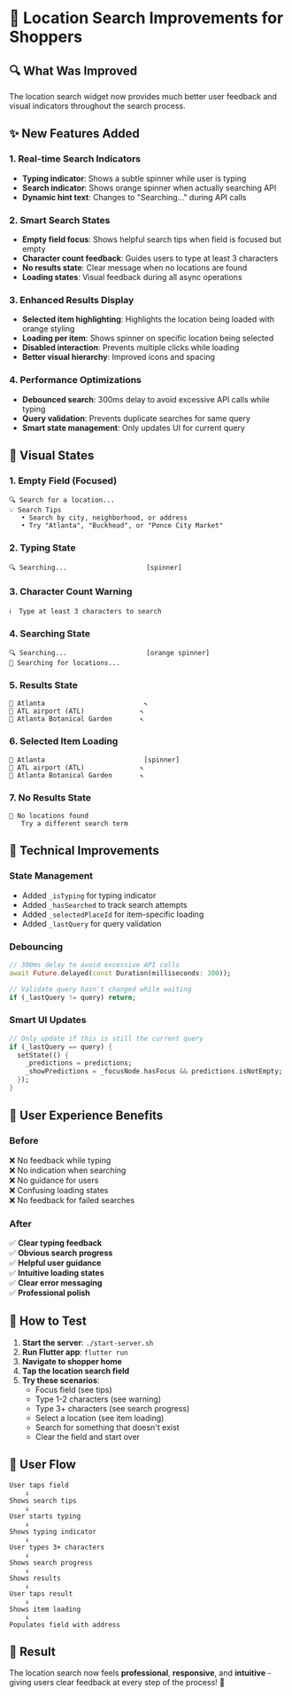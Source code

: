 # 🎯 Location Search Improvements for Shoppers

## 🔍 What Was Improved

The location search widget now provides much better user feedback and visual indicators throughout the search process.

## ✨ New Features Added

### 1. **Real-time Search Indicators**
- **Typing indicator**: Shows a subtle spinner while user is typing
- **Search indicator**: Shows orange spinner when actually searching API
- **Dynamic hint text**: Changes to "Searching..." during API calls

### 2. **Smart Search States**
- **Empty field focus**: Shows helpful search tips when field is focused but empty
- **Character count feedback**: Guides users to type at least 3 characters
- **No results state**: Clear message when no locations are found
- **Loading states**: Visual feedback during all async operations

### 3. **Enhanced Results Display**
- **Selected item highlighting**: Highlights the location being loaded with orange styling
- **Loading per item**: Shows spinner on specific location being selected
- **Disabled interaction**: Prevents multiple clicks while loading
- **Better visual hierarchy**: Improved icons and spacing

### 4. **Performance Optimizations**
- **Debounced search**: 300ms delay to avoid excessive API calls while typing
- **Query validation**: Prevents duplicate searches for same query
- **Smart state management**: Only updates UI for current query

## 🎨 Visual States

### **1. Empty Field (Focused)**
```
🔍 Search for a location...
💡 Search Tips
   • Search by city, neighborhood, or address
   • Try "Atlanta", "Buckhead", or "Ponce City Market"
```

### **2. Typing State**
```
🔍 Searching...                    [spinner]
```

### **3. Character Count Warning**
```
ℹ️  Type at least 3 characters to search
```

### **4. Searching State**
```
🔍 Searching...                    [orange spinner]
🔄 Searching for locations...
```

### **5. Results State**
```
📍 Atlanta                         ↖️
📍 ATL airport (ATL)              ↖️  
📍 Atlanta Botanical Garden       ↖️
```

### **6. Selected Item Loading**
```
📍 Atlanta                         [spinner]
📍 ATL airport (ATL)              ↖️
📍 Atlanta Botanical Garden       ↖️
```

### **7. No Results State**
```
🚫 No locations found
   Try a different search term
```

## 🔧 Technical Improvements

### **State Management**
- Added `_isTyping` for typing indicator
- Added `_hasSearched` to track search attempts  
- Added `_selectedPlaceId` for item-specific loading
- Added `_lastQuery` for query validation

### **Debouncing**
```dart
// 300ms delay to avoid excessive API calls
await Future.delayed(const Duration(milliseconds: 300));

// Validate query hasn't changed while waiting
if (_lastQuery != query) return;
```

### **Smart UI Updates**
```dart
// Only update if this is still the current query
if (_lastQuery == query) {
  setState(() {
    _predictions = predictions;
    _showPredictions = _focusNode.hasFocus && predictions.isNotEmpty;
  });
}
```

## 🎯 User Experience Benefits

### **Before**
❌ No feedback while typing  
❌ No indication when searching  
❌ No guidance for users  
❌ Confusing loading states  
❌ No feedback for failed searches  

### **After**
✅ **Clear typing feedback**  
✅ **Obvious search progress**  
✅ **Helpful user guidance**  
✅ **Intuitive loading states**  
✅ **Clear error messaging**  
✅ **Professional polish**  

## 🚀 How to Test

1. **Start the server**: `./start-server.sh`
2. **Run Flutter app**: `flutter run`
3. **Navigate to shopper home**
4. **Tap the location search field**
5. **Try these scenarios**:
   - Focus field (see tips)
   - Type 1-2 characters (see warning)
   - Type 3+ characters (see search progress)
   - Select a location (see item loading)
   - Search for something that doesn't exist
   - Clear the field and start over

## 📱 User Flow

```
User taps field
    ↓
Shows search tips
    ↓
User starts typing
    ↓
Shows typing indicator
    ↓
User types 3+ characters
    ↓
Shows search progress
    ↓
Shows results
    ↓
User taps result
    ↓
Shows item loading
    ↓
Populates field with address
```

## 🎉 Result

The location search now feels **professional**, **responsive**, and **intuitive** - giving users clear feedback at every step of the process! 🌟